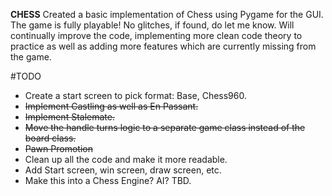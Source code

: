 **CHESS**
Created a basic implementation of Chess using Pygame for the GUI.
The game is fully playable! No glitches, if found, do let me know.
Will continually improve the code, implementing more clean code theory to practice as well as adding more features which are currently missing from the game.

#TODO
* Create a start screen to pick format: Base, Chess960.
* ~~Implement Castling as well as En Passant.~~
* ~~Implement Stalemate.~~
* ~~Move the handle turns logic to a separate game class instead of the board class.~~
* ~~Pawn Promotion~~
* Clean up all the code and make it more readable.
* Add Start screen, win screen, draw screen, etc.
* Make this into a Chess Engine? AI? TBD.
